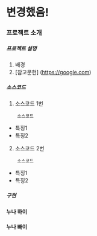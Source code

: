 # 변경했음!

### 프로젝트 소개
##### 프로젝트 설명
1. 배경
2. [참고문헌] (https://google.com)
##### 소스코드
1. 소스코드 1번
```
    소스코드
```
- 특징1
- 특징2
2. 소스코드 2번
```
    소스코드
```
- 특징1
- 특징2
##### 구현


#### 누나 하이 
#### 누나 빠이